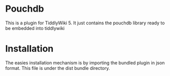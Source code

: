 # Pouchdb
This is a plugin for TiddlyWiki 5. It just contains the pouchdb library ready to be embedded into tiddlywiki

# Installation

The easies installation mechanism is by importing the bundled plugin in json format. This file is under the dist bundle directory.
